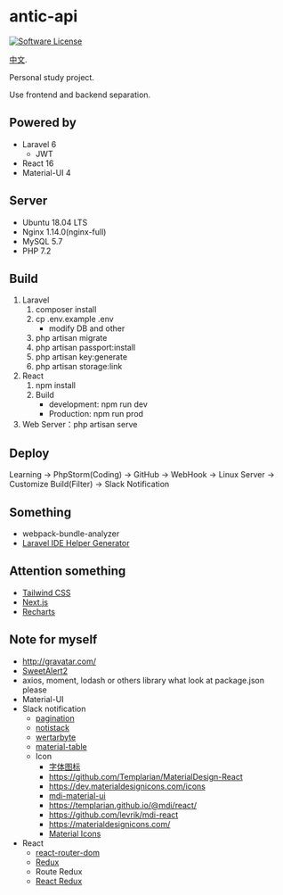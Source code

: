 antic-api
=======

<a href="LICENSE"><img src="https://img.shields.io/badge/license-MIT-brightgreen.svg?style=flat-square" alt="Software License"></img></a>

[中文](https://github.com/likunyan/react/blob/master/README_zh.md).

Personal study project.

Use frontend and backend separation.

## Powered by

* Laravel 6
    * JWT
* React 16
* Material-UI 4

## Server

* Ubuntu 18.04 LTS
* Nginx 1.14.0(nginx-full)
* MySQL 5.7
* PHP 7.2
    
## Build

1. Laravel
    1. composer install
    2. cp .env.example .env
        * modify DB and other
    3. php artisan migrate
    4. php artisan passport:install
    5. php artisan key:generate
    6. php artisan storage:link
2. React
	1. npm install
	2. Build
        * development: npm run dev
        * Production: npm run prod
3. Web Server：php artisan serve

## Deploy

Learning -> PhpStorm(Coding) -> GitHub -> WebHook -> Linux Server -> Customize Build(Filter) -> Slack Notification

## Something

- webpack-bundle-analyzer
- [Laravel IDE Helper Generator](https://github.com/barryvdh/laravel-ide-helper)

## Attention something

- [Tailwind CSS](https://next.tailwindcss.com/)
- [Next.js](https://nextjs.org)
- [Recharts](http://recharts.org)

## Note for myself

* http://gravatar.com/
* [SweetAlert2](https://sweetalert2.github.io/)
* axios, moment, lodash or others library what look at package.json please
* Material-UI
* Slack notification
    - [pagination](https://github.com/szmslab/material-ui-flat-pagination)
    - [notistack](https://iamhosseindhv.com/notistack)
    - [wertarbyte](https://mui.wertarbyte.com)
    - [material-table](https://material-table.com/#/docs/features/remote-data)
    - Icon
        - [字体图标](https://material.io/resources/icons)
        - https://github.com/Templarian/MaterialDesign-React
        - https://dev.materialdesignicons.com/icons
        - [mdi-material-ui](https://github.com/TeamWertarbyte/mdi-material-ui)
        - https://templarian.github.io/@mdi/react/
        - https://github.com/levrik/mdi-react
        - https://materialdesignicons.com/
        - [Material Icons](https://material-ui.com/zh/components/material-icons/)
* React
    - [react-router-dom](https://reacttraining.com/react-router/)
    - [Redux]("https://redux.js.org/basics/usage-with-react)
    - Route Redux
    - [React Redux](https://react-redux.js.org/introduction/quick-start)
